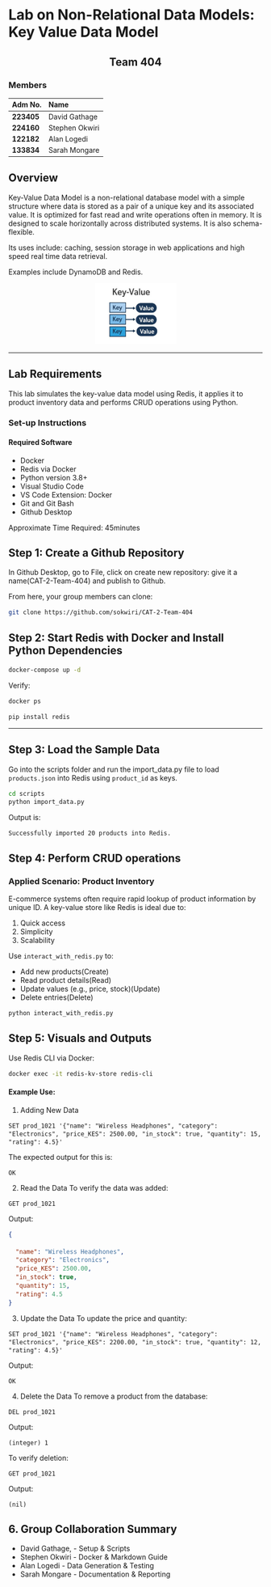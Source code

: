 # Lab on Non-Relational Data Models: Key Value Data Model
<div align="center">

## Team 404

</div>

### Members
| Adm No.           | Name                                                                                                                                                                                                                                                                                     |
|:-----------------|:-------------------------------------------------------------------------------------------------------------------------------------------------------------------------------------------------------------------------------------------------------------------------------------------|
| **223405** | David Gathage                                                                                                                         |
| **224160** | Stephen Okwiri                                                                                            |
| **122182** | Alan Logedi                                                                                                               |
| **133834** | Sarah Mongare                      


## Overview
Key-Value Data Model is a non-relational database model with a simple structure where data is stored as a pair of a unique key and its associated value. It is optimized for fast read and write operations often in memory. It is designed to scale horizontally across distributed systems. It is also schema-flexible.

Its uses include: caching, session storage in web applications and high speed real time data retrieval.

Examples include DynamoDB and Redis.

<div align="center">
  <img src="image.png" alt="image">
</div>

---
## Lab Requirements

This lab simulates the key-value data model using Redis, it applies it to product inventory data and performs CRUD operations using Python.

### Set-up Instructions
#### Required Software
- Docker
- Redis via Docker
- Python  version 3.8+
- Visual Studio Code
- VS Code Extension: Docker
- Git and Git Bash
- Github Desktop

Approximate Time Required: 45minutes

## Step 1: Create a Github Repository
In Github Desktop, go to File, click on create new repository: give it a name(CAT-2-Team-404) and publish to Github.

From here, your group members can clone:
```bash
git clone https://github.com/sokwiri/CAT-2-Team-404
```

## Step 2: Start Redis with Docker and Install Python Dependencies
```bash
docker-compose up -d
```
Verify:
```bash
docker ps
```
```bash
pip install redis
```
---
## Step 3: Load the Sample Data
Go into the scripts folder and run the import_data.py file to load `products.json` into Redis using `product_id` as keys.

```bash
cd scripts
python import_data.py
```
Output is:
```
Successfully imported 20 products into Redis.
```

## Step 4: Perform CRUD operations
### Applied Scenario: Product Inventory
E-commerce systems often require rapid lookup of product information by unique ID. A key-value store like Redis is ideal due to:
1. Quick access
2. Simplicity
3. Scalability

Use `interact_with_redis.py` to:
- Add new products(Create)
- Read product details(Read)
- Update values (e.g., price, stock)(Update)
- Delete entries(Delete)

```bash
python interact_with_redis.py
```
## Step 5: Visuals and Outputs

Use Redis CLI via Docker:

```bash
docker exec -it redis-kv-store redis-cli
```
#### Example Use:

1. Adding New Data

```redis
SET prod_1021 '{"name": "Wireless Headphones", "category": "Electronics", "price_KES": 2500.00, "in_stock": true, "quantity": 15, "rating": 4.5}'
```
The expected output for this is:
```
OK
```

2. Read the Data
To verify the data was added:
```redis
GET prod_1021
```
Output:
```json
{

  "name": "Wireless Headphones",
  "category": "Electronics", 
  "price_KES": 2500.00,
  "in_stock": true,
  "quantity": 15,
  "rating": 4.5
}
```

3. Update the Data
To update the price and quantity:
```redis
SET prod_1021 '{"name": "Wireless Headphones", "category": "Electronics", "price_KES": 2200.00, "in_stock": true, "quantity": 12, "rating": 4.5}'
```
Output:
```
OK
```

4. Delete the Data
To remove a product from the database:
```redis
DEL prod_1021
```
Output:
```
(integer) 1
```

To verify deletion:
```redis
GET prod_1021
```
Output:
```
(nil)
```

## 6. Group Collaboration Summary
- David Gathage, - Setup & Scripts
- Stephen Okwiri - Docker & Markdown Guide
- Alan Logedi - Data Generation & Testing
- Sarah Mongare - Documentation & Reporting
